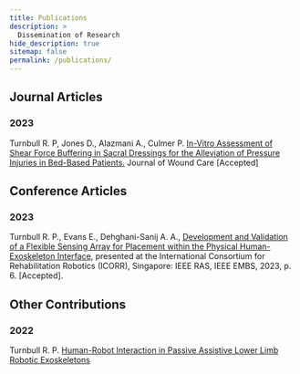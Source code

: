 ```yaml
---
title: Publications
description: >
  Dissemination of Research
hide_description: true
sitemap: false
permalink: /publications/
---
```



 <h2> Journal Articles </h2>
 
 <h3>2023</h3>

Turnbull R. P, Jones D., Alazmani A., Culmer P. [In-Vitro Assessment of Shear Force Buffering in Sacral Dressings for the Alleviation of Pressure Injuries in Bed-Based Patients.](https://rpturnbull.github.io/publications/2023-11-01-shear-buffering/) Journal of Wound Care [Accepted]
 
 <h2> Conference Articles </h2>
 
 <h3>2023</h3>

Turnbull R. P., Evans E., Dehghani-Sanij A. A., [Development and Validation of a Flexible Sensing Array for Placement within the Physical Human-Exoskeleton Interface](https://rpturnbull.github.io/publications/2023-09-29-ICORR/), presented at the International Consortium for Rehabilitation Robotics (ICORR), Singapore: IEEE RAS, IEEE EMBS, 2023, p. 6. [Accepted].


 <h2> Other Contributions</h2>
  
 <h3>2022</h3>
 
Turnbull R. P. [Human-Robot Interaction in Passive Assistive Lower Limb Robotic Exoskeletons](https://rpturnbull.github.io/publications/2022-08-24-thesis/) 
